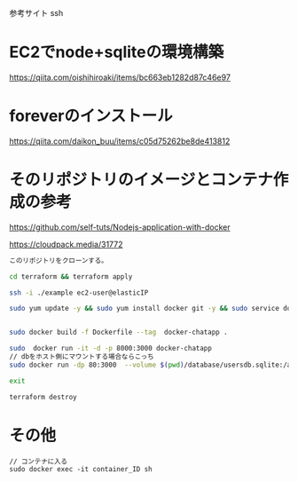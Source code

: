 参考サイト ssh
# EC2でnode+sqliteの環境構築
https://qiita.com/oishihiroaki/items/bc663eb1282d87c46e97
# foreverのインストール
https://qiita.com/daikon_buu/items/c05d75262be8de413812
# そのリポジトリのイメージとコンテナ作成の参考
https://github.com/self-tuts/Nodejs-application-with-docker

https://cloudpack.media/31772

```bash
このリポジトリをクローンする。

cd terraform && terraform apply 

ssh -i ./example ec2-user@elasticIP

sudo yum update -y && sudo yum install docker git -y && sudo service docker start && git clone https://github.com/rkclhack/hackathon-ot-B.git hackathon && cd hackathon/chatapp


sudo docker build -f Dockerfile --tag  docker-chatapp .

sudo  docker run -it -d -p 8000:3000 docker-chatapp
// dbをホスト側にマウントする場合ならこっち
sudo docker run -dp 80:3000  --volume $(pwd)/database/usersdb.sqlite:/app/database/usersdb.sqlite docker-chatapp

exit

terraform destroy
```

# その他
```
// コンテナに入る
sudo docker exec -it container_ID sh
```

